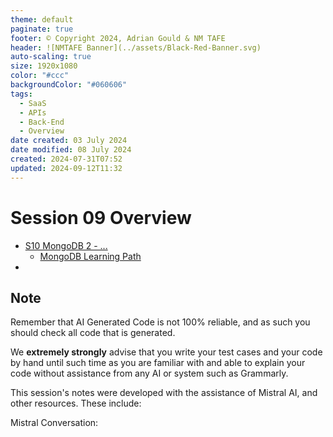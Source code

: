 ```yaml
---
theme: default
paginate: true
footer: © Copyright 2024, Adrian Gould & NM TAFE
header: ![NMTAFE Banner](../assets/Black-Red-Banner.svg)
auto-scaling: true
size: 1920x1080
color: "#ccc"
backgroundColor: "#060606"
tags:
  - SaaS
  - APIs
  - Back-End
  - Overview
date created: 03 July 2024
date modified: 08 July 2024
created: 2024-07-31T07:52
updated: 2024-09-12T11:32
---
```


# Session 09 Overview

- [S10 MongoDB 2 - ...](Session-10/S10-MongoDB-2.md)
	- [MongoDB Learning Path](./Session-09/MongoDB-Learning-Path.md)
- 


## Note

Remember that AI Generated Code is not 100% reliable, and as such you should check all code that is generated.

We **extremely strongly** advise that you write your test cases and your code by hand until such time as you are familiar with and able to explain your code without assistance from any AI or system such as Grammarly.

This session's notes were developed with the assistance of Mistral AI, and other resources. These include:

Mistral Conversation: 



